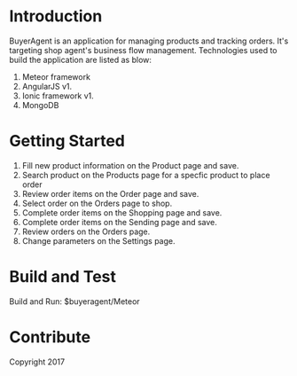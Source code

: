 # Introduction
BuyerAgent is an application for managing products and tracking orders. It's targeting shop agent's business flow management.
Technologies used to build the application are listed as blow:
1. Meteor framework
2. AngularJS v1.
3. Ionic framework v1.
4. MongoDB 

# Getting Started
1. Fill new product information on the Product page and save.
2. Search product on the Products page for a specfic product to place order
3. Review order items on the Order page and save.
4. Select order on the Orders page to shop.
5. Complete order items on the Shopping page and save.
6. Complete order items on the Sending page and save.
7. Review orders on the Orders page.
8. Change parameters on the Settings page.

# Build and Test
Build and Run:
$buyeragent/Meteor

# Contribute
Copyright 2017